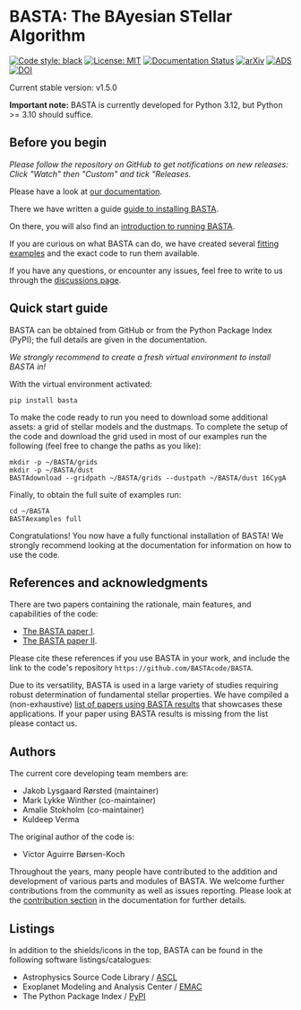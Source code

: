 # BASTA: The BAyesian STellar Algorithm

[![Code style: black](https://img.shields.io/badge/code%20style-black-000000.svg)](https://github.com/psf/black)
[![License: MIT](https://img.shields.io/badge/license-MIT-yellow.svg)](https://opensource.org/licenses/MIT)
[![Documentation Status](https://readthedocs.org/projects/basta/badge/?version=latest)](https://basta.readthedocs.io/en/latest/?badge=latest)
[![arXiv](https://img.shields.io/badge/arXiv-2109.14622-b31b1b.svg)](https://arxiv.org/abs/2109.14622)
[![ADS](https://img.shields.io/badge/ads-2022MNRAS.509.4344A-blue.svg)](https://ui.adsabs.harvard.edu/abs/2022MNRAS.509.4344A/abstract)
[![DOI](https://img.shields.io/badge/doi-10.1093/mnras/stab2911-orange.svg)](https://doi.org/10.1093/mnras/stab2911)

Current stable version: v1.5.0

**Important note:** BASTA is currently developed for Python 3.12, but Python >= 3.10 should suffice.


## Before you begin

*Please follow the repository on GitHub to get notifications on new releases: Click "Watch" then "Custom" and tick "Releases.*

Please have a look at [our documentation](https://basta.readthedocs.io/en/latest/index.html#).

There we have written a guide [guide to installing BASTA](https://basta.readthedocs.io/en/latest/install.html).

On there, you will also find an [introduction to running BASTA](https://basta.readthedocs.io/en/latest/running.html).

If you are curious on what BASTA can do, we have created several [fitting examples](https://basta.readthedocs.io/en/latest/examples.html) and the exact code to run them available.

If you have any questions, or encounter any issues, feel free to write to us through the [discussions page](https://github.com/orgs/BASTAcode/discussions).


## Quick start guide

BASTA can be obtained from GitHub or from the Python Package Index (PyPI); the full details are given in the documentation.

*We strongly recommend to create a fresh virtual environment to install BASTA in!*

With the virtual environment activated:

```
pip install basta
```

To make the code ready to run you need to download some additional assets: a grid of stellar models and the dustmaps. To complete the setup of the code and download the grid used in most of our examples run the following (feel free to change the paths as you like):

```
mkdir -p ~/BASTA/grids
mkdir -p ~/BASTA/dust
BASTAdownload --gridpath ~/BASTA/grids --dustpath ~/BASTA/dust 16CygA
```

Finally, to obtain the full suite of examples run:

```
cd ~/BASTA
BASTAexamples full
```

Congratulations! You now have a fully functional installation of BASTA! We strongly recommend looking at the documentation for information on how to use the code.





## References and acknowledgments

There are two papers containing the rationale, main features, and capabilities of the code:

* [The BASTA paper I](https://ui.adsabs.harvard.edu/abs/2015MNRAS.452.2127S/abstract).
* [The BASTA paper II](https://ui.adsabs.harvard.edu/abs/2022MNRAS.509.4344A/abstract).

Please cite these references if you use BASTA in your work, and include the link to the code's repository `https://github.com/BASTAcode/BASTA`.

Due to its versatility, BASTA is used in a large variety of studies requiring robust determination of fundamental stellar properties. We have compiled a (non-exhaustive) [list of papers using BASTA results](https://ui.adsabs.harvard.edu/public-libraries/x2tCt52HR_yqG-oaUabo_A) that showcases these applications. If your paper using BASTA results is missing from the list please contact us.


## Authors

The current core developing team members are:

* Jakob Lysgaard Rørsted (maintainer)
* Mark Lykke Winther (co-maintainer)
* Amalie Stokholm (co-maintainer)
* Kuldeep Verma


The original author of the code is:

* Víctor Aguirre Børsen-Koch


Throughout the years, many people have contributed to the addition and development of various parts and modules of BASTA. We welcome further contributions from the community as well as issues reporting. Please look at the [contribution section](https://basta.readthedocs.io/en/latest/contributing.html) in the documentation for further details.


## Listings

In addition to the shields/icons in the top, BASTA can be found in the following software listings/catalogues:

* Astrophysics Source Code Library / [ASCL](https://ascl.net/2110.010)
* Exoplanet Modeling and Analysis Center / [EMAC](https://emac.gsfc.nasa.gov#bbcded4b-27d8-49f5-be4d-76e1fec748eb)
* The Python Package Index / [PyPI](https://pypi.org/project/basta/)
